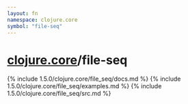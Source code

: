 ```yaml
---
layout: fn
namespace: clojure.core
symbol: "file-seq"
---
```


# [clojure.core](../)/file-seq

{% include 1.5.0/clojure.core/file_seq/docs.md %}
{% include 1.5.0/clojure.core/file_seq/examples.md %}
{% include 1.5.0/clojure.core/file_seq/src.md %}

